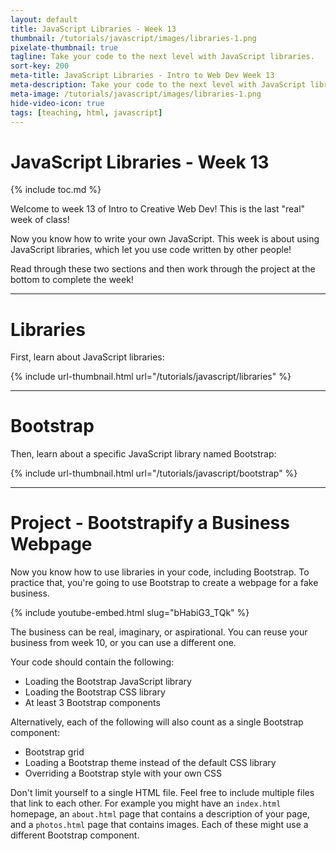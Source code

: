 ```yaml
---
layout: default
title: JavaScript Libraries - Week 13
thumbnail: /tutorials/javascript/images/libraries-1.png
pixelate-thumbnail: true
tagline: Take your code to the next level with JavaScript libraries.
sort-key: 200
meta-title: JavaScript Libraries - Intro to Web Dev Week 13
meta-description: Take your code to the next level with JavaScript libraries.
meta-image: /tutorials/javascript/images/libraries-1.png
hide-video-icon: true
tags: [teaching, html, javascript]
---
```


# JavaScript Libraries - Week 13

{% include toc.md %}

Welcome to week 13 of Intro to Creative Web Dev! This is the last "real" week of class!

Now you know how to write your own JavaScript. This week is about using JavaScript libraries, which let you use code written by other people!

Read through these two sections and then work through the project at the bottom to complete the week!

---

# Libraries

First, learn about JavaScript libraries:

{% include url-thumbnail.html url="/tutorials/javascript/libraries" %}

---

# Bootstrap

Then, learn about a specific JavaScript library named Bootstrap:

{% include url-thumbnail.html url="/tutorials/javascript/bootstrap" %}

---

# Project - Bootstrapify a Business Webpage

Now you know how to use libraries in your code, including Bootstrap. To practice that, you're going to use Bootstrap to create a webpage for a fake business.

{% include youtube-embed.html slug="bHabiG3_TQk" %}

The business can be real, imaginary, or aspirational. You can reuse your business from week 10, or you can use a different one.

Your code should contain the following:

- Loading the Bootstrap JavaScript library
- Loading the Bootstrap CSS library
- At least 3 Bootstrap components

Alternatively, each of the following will also count as a single Bootstrap component:

- Bootstrap grid
- Loading a Bootstrap theme instead of the default CSS library
- Overriding a Bootstrap style with your own CSS

Don't limit yourself to a single HTML file. Feel free to include multiple files that link to each other. For example you might have an `index.html` homepage, an `about.html` page that contains a description of your page, and a `photos.html` page that contains images. Each of these might use a different Bootstrap component.
